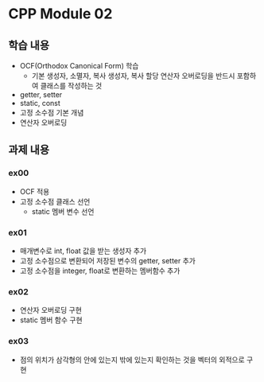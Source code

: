 # CPP Module 02

## 학습 내용
- OCF(Orthodox Canonical Form) 학습
  - 기본 생성자, 소멸자, 복사 생성자, 복사 할당 연산자 오버로딩을 반드시 포함하여 클래스를 작성하는 것
- getter, setter
- static, const
- 고정 소수점 기본 개념
- 연산자 오버로딩

## 과제 내용

### ex00
- OCF 적용
- 고정 소수점 클래스 선언
  - static 멤버 변수 선언

### ex01
- 매개변수로 int, float 값을 받는 생성자 추가
- 고정 소수점으로 변환되어 저장된 변수의 getter, setter 추가
- 고정 소수점을 integer, float로 변환하는 멤버함수 추가

### ex02
- 연산자 오버로딩 구현
- static 멤버 함수 구현

### ex03
- 점의 위치가 삼각형의 안에 있는지 밖에 있는지 확인하는 것을 벡터의 외적으로 구현
